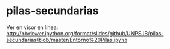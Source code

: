 # pilas-secundarias

Ver en visor en línea: http://nbviewer.ipython.org/format/slides/github/UNPSJB/pilas-secundarias/blob/master/Entorno%20Pilas.ipynb
